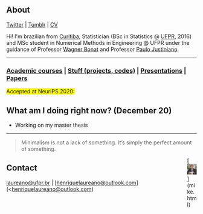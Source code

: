 ## About

[Twitter](https://twitter.com/hap_laureano) |
[Tumblr](tumblr/) |
[CV](vitae.pdf)

Hi! I'm brazilian from [Curitiba](https://goo.gl/K1Qcdv), Statistician
(BSc in Statistics @ [UFPR](https://goo.gl/DtVAbi), 2016) and MSc
student in Numerical Methods in Engineering @ UFPR under the guidance of
Professor [Wagner Bonat](http://www.leg.ufpr.br/~wagner/) and Professor
[Paulo Justiniano](http://leg.ufpr.br/~paulojus/).

***

### [Academic courses](academic_courses/) | [Stuff (projects, codes)](stuff/) | [Presentations](presentations/) | [Papers](papers/)

<span style="background-color: #FFFF00">Accepted at NeurIPS 2020:</span>

## What am I doing right now? (December 20)

+ Working on my master thesis

***

> Minimalism is not a lack of something. It’s simply the perfect amount
> of something.

<div style="float: right; width: 5%;">[<img src="mike.png">](mike.html)</div>

## Contact

[laureano@ufpr.br](laureano@ufpr.br) |
[henriquelaureano@outlook.com](<henriquelaureano@outlook.com)


